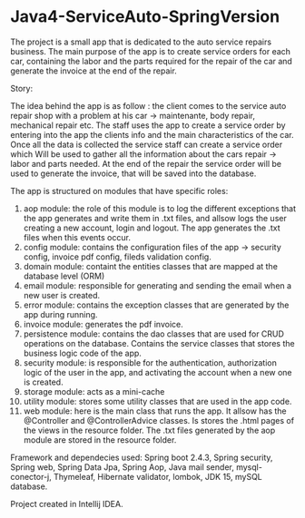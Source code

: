 # Java4-ServiceAuto-SpringVersion


The project is a small app that is dedicated to the auto service repairs business. The main purpose of the app is to create service orders for each car, containing the labor and the parts required for the repair of the car and generate the invoice at the end of the repair.

Story:

The idea behind the app is as follow : the client comes to the service auto repair shop with a problem at his car -> maintenante, body repair, mechanical repair etc.
The staff uses the app to create a service order by entering into the app the clients info and the main characteristics of the car. Once all the data is collected the service staff can create a service order which
Will be used to gather all the information about the cars repair -> labor and parts needed.
At the end of the repair the service order will be used to generate the invoice, that will be saved into the database.

The app is structured on modules that have specific roles:
1.	aop module: the role of this module is to log the different exceptions that the app generates and write them in .txt files, and allsow logs the user creating a new account, login and logout. The app generates the .txt files when this events occur.
2.	config module: contains the configuration files of the app -> security config, invoice pdf config, fileds validation config.
3.	domain module: containt the entities classes that are mapped at the database level (ORM)
4.	email module: responsible for generating and sending the email when a new user is created.
5.	error module: contains the exception classes that are generated by the app during running.
6.	invoice module: generates the pdf invoice.
7.	persistence module: contains the dao classes that are used for CRUD operations on the database. Contains the service classes that stores the business logic code of the app.
8.	security module: is responsible for the authentication, authorization logic of the user in the app, and activating the account when a new one is created.
9.	storage module: acts as a mini-cache
10.	utility module: stores some utility classes that are used in the app code.
11.	web module: here is the main class that runs the app. It allsow has the @Controller and @ControllerAdvice classes. Is stores the .html pages of the views in the resource folder. The .txt files generated by the aop module are stored in the resource folder.


Framework and dependecies used: Spring boot 2.4.3, Spring security, Spring web, Spring Data Jpa, Spring Aop,  Java mail sender, mysql-conector-j, Thymeleaf, Hibernate validator, lombok, JDK 15, mySQL database.

Project created in Intellij IDEA.
